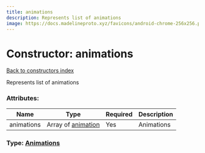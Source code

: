 ```yaml
---
title: animations
description: Represents list of animations
image: https://docs.madelineproto.xyz/favicons/android-chrome-256x256.png
---
```

# Constructor: animations  
[Back to constructors index](index.md)



Represents list of animations

### Attributes:

| Name     |    Type       | Required | Description |
|----------|---------------|----------|-------------|
|animations|Array of [animation](../constructors/animation.md) | Yes|Animations|



### Type: [Animations](../types/Animations.md)


